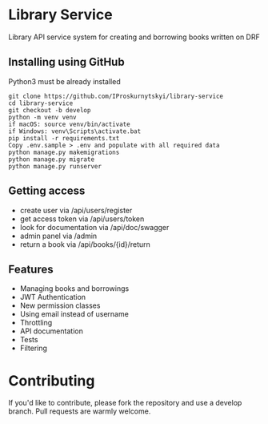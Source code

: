 # Library Service

Library API service system for creating and borrowing books written on DRF

## Installing using GitHub
Python3 must be already installed

```shell
git clone https://github.com/IProskurnytskyi/library-service
cd library-service
git checkout -b develop
python -m venv venv
if macOS: source venv/bin/activate
if Windows: venv\Scripts\activate.bat
pip install -r requirements.txt
Copy .env.sample > .env and populate with all required data
python manage.py makemigrations
python manage.py migrate
python manage.py runserver
```

## Getting access
* create user via /api/users/register
* get access token via /api/users/token
* look for documentation via /api/doc/swagger
* admin panel via /admin
* return a book via /api/books/{id}/return

## Features
* Managing books and borrowings
* JWT Authentication
* New permission classes
* Using email instead of username
* Throttling
* API documentation
* Tests
* Filtering

# Contributing

If you'd like to contribute, please fork the repository and use a develop branch. 
Pull requests are warmly welcome.
